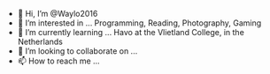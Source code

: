 - 👋 Hi, I’m @Waylo2016
- 👀 I’m interested in ... Programming, Reading, Photography, Gaming
- 🌱 I’m currently learning ... Havo at the Vlietland College, in the Netherlands
- 💞️ I’m looking to collaborate on ...
- 📫 How to reach me ...

<!---
Waylo2016/Waylo2016 is a ✨ special ✨ repository because its `README.md` (this file) appears on your GitHub profile.
You can click the Preview link to take a look at your changes.
--->
